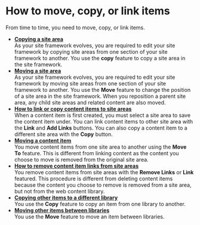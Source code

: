 # How to move, copy, or link items



From time to time, you need to move, copy, or link items.

-   **[Copying a site area](wcm_dev_sites_copying.md)**  
As your site framework evolves, you are required to edit your site framework by copying site areas from one section of your site framework to another. You use the **copy** feature to copy a site area in the site framework.
-   **[Moving a site area](wcm_dev_sites_moving.md)**  
As your site framework evolves, you are required to edit your site framework by moving site areas from one section of your site framework to another. You use the **Move** feature to change the position of a site area in the site framework. When you reposition a parent site area, any child site areas and related content are also moved.
-   **[How to link or copy content items to site areas](wcm_dev_content_linking_linking.md)**  
When a content item is first created, you must select a site area to save the content item under. You can link content items to other site area with the **Link** and **Add Links** buttons. You can also copy a content item to a different site area with the **Copy** button.
-   **[Moving a content item](wcm_dev_content_linking_moving.md)**  
You move content items from one site area to another using the **Move To** feature. This is different from linking content as the content you choose to move is removed from the original site area.
-   **[How to remove content item links from site areas](wcm_dev_content_linking_removing.md)**  
You remove content items from site areas with the **Remove Links** or **Link** featured. This procedure is different from deleting content items because the content you choose to remove is removed from a site area, but not from the web content library.
-   **[Copying other items to a different library](wcm_dev_items_copying.md)**  
You use the **Copy** feature to copy an item from one library to another.
-   **[Moving other items between libraries](wcm_dev_items_moving.md)**  
You use the **Move** feature to move an item between libraries.

